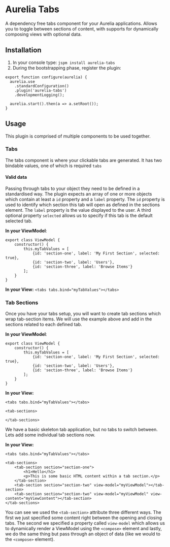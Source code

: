 # Aurelia Tabs
A dependency free tabs component for your Aurelia applications. Allows you to toggle between sections of content, with supports for dynamically composing views with optional data.

## Installation
1. In your console type: ``jspm install aurelia-tabs``
2. During the bootstrapping phase, register the plugin:
```
export function configure(aurelia) {
  aurelia.use
    .standardConfiguration()
    .plugin('aurelia-tabs')
    .developmentLogging();

  aurelia.start().then(a => a.setRoot());
}
```

## Usage
This plugin is comprised of multiple components to be used together.

### Tabs
The tabs component is where your clickable tabs are generated. It has two bindable values, one of which is required ``tabs``

#### Valid data
Passing through tabs to your object they need to be defined in a standardised way. The plugin expects an array of one or more objects which contain at least a ``id`` property and a ``label`` property. The ``id`` property is used to identify which section this tab will open as defined in the sections element. The ``label`` property is the value displayed to the user. A third optional property ``selected`` allows us to specify if this tab is the default selected tab.

**In your ViewModel**:
```
export class ViewModel {
    constructor() {
        this.myTabValues = [
            {id: 'section-one', label: 'My First Section', selected: true},
            {id: 'section-two', label: 'Users'},
            {id: 'section-three', label: 'Browse Items'}
        ];
    }
}
```

**In your View:**
``<tabs tabs.bind="myTabValues"></tabs>``

### Tab Sections
Once you have your tabs setup, you will want to create tab sections which wrap tab-section items. We will use the example above and add in the sections related to each defined tab.

**In your ViewModel**:
```
export class ViewModel {
    constructor() {
        this.myTabValues = [
            {id: 'section-one', label: 'My First Section', selected: true},
            {id: 'section-two', label: 'Users'},
            {id: 'section-three', label: 'Browse Items'}
        ];
    }
}
```

**In your View:**
```
<tabs tabs.bind="myTabValues"></tabs>

<tab-sections>

</tab-sections>
```

We have a basic skeleton tab application, but no tabs to switch between. Lets add some individual tab sections now.

**In your View:**
```
<tabs tabs.bind="myTabValues"></tabs>

<tab-sections>
    <tab-section section="section-one">
        <h1>Hello</h1>
        <p>This is some basic HTML content within a tab section.</p>
    </tab-section>
    <tab-section section="section-two" view-model="myViewModel"></tab-section>
    <tab-section section="section-two" view-model="myViewModel" view-content="myViewContent"></tab-section>
</tab-sections>
```

You can see we used the ``<tab-section>`` attribute three different ways. The first we just specified some content right between the opening and closing tabs. The second we specified a property called ``view-model`` which allows us to dynamically render a ViewModel using the ``<compose>`` element and lastly, we do the same thing but pass through an object of data (like we would to the ``<compose>`` element).
